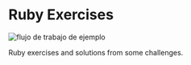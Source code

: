 
# Ruby Exercises

![flujo de trabajo de ejemplo](https://github.com/RoverWire/ruby-exercises/actions/workflows/ruby.yml/badge.svg)

Ruby exercises and solutions from some challenges.
